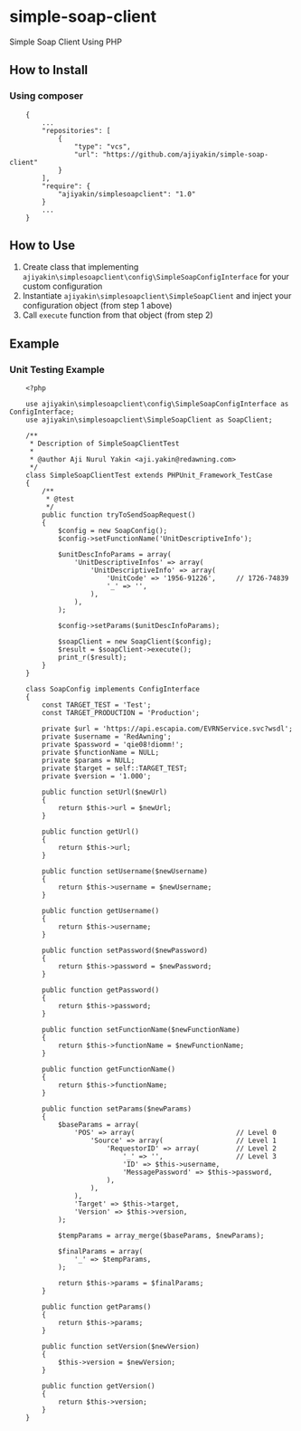 # simple-soap-client
Simple Soap Client Using PHP

## How to Install

### Using composer

        {
            ...
            "repositories": [
                {
                    "type": "vcs",
                    "url": "https://github.com/ajiyakin/simple-soap-client"
                }
            ],
            "require": {
                "ajiyakin/simplesoapclient": "1.0"
            }
            ...
        }

## How to Use

1. Create class that implementing `ajiyakin\simplesoapclient\config\SimpleSoapConfigInterface` for your custom configuration
2. Instantiate `ajiyakin\simplesoapclient\SimpleSoapClient` and inject your configuration object (from step 1 above)
3. Call `execute` function from that object (from step 2)


## Example

### Unit Testing Example

        <?php

        use ajiyakin\simplesoapclient\config\SimpleSoapConfigInterface as ConfigInterface;
        use ajiyakin\simplesoapclient\SimpleSoapClient as SoapClient;

        /**
         * Description of SimpleSoapClientTest
         *
         * @author Aji Nurul Yakin <aji.yakin@redawning.com>
         */
        class SimpleSoapClientTest extends PHPUnit_Framework_TestCase
        {
            /**
             * @test
             */
            public function tryToSendSoapRequest()
            {
                $config = new SoapConfig();
                $config->setFunctionName('UnitDescriptiveInfo');

                $unitDescInfoParams = array(
                    'UnitDescriptiveInfos' => array(
                        'UnitDescriptiveInfo' => array(
                            'UnitCode' => '1956-91226',     // 1726-74839
                            '_' => '',
                        ),
                    ),
                );

                $config->setParams($unitDescInfoParams);

                $soapClient = new SoapClient($config);
                $result = $soapClient->execute();
                print_r($result);
            }
        }

        class SoapConfig implements ConfigInterface
        {
            const TARGET_TEST = 'Test';
            const TARGET_PRODUCTION = 'Production';

            private $url = 'https://api.escapia.com/EVRNService.svc?wsdl';
            private $username = 'RedAwning';
            private $password = 'qie08!diomm!';
            private $functionName = NULL;
            private $params = NULL;
            private $target = self::TARGET_TEST;
            private $version = '1.000';

            public function setUrl($newUrl) 
            {
                return $this->url = $newUrl;
            }

            public function getUrl() 
            {
                return $this->url;
            }

            public function setUsername($newUsername) 
            {
                return $this->username = $newUsername;
            }

            public function getUsername() 
            {
                return $this->username;
            }

            public function setPassword($newPassword) 
            {
                return $this->password = $newPassword;
            }

            public function getPassword() 
            {
                return $this->password;
            }

            public function setFunctionName($newFunctionName) 
            {
                return $this->functionName = $newFunctionName;
            }

            public function getFunctionName() 
            {
                return $this->functionName;
            }

            public function setParams($newParams) 
            {
                $baseParams = array(
                    'POS' => array(                         // Level 0
                        'Source' => array(                  // Level 1
                            'RequestorID' => array(         // Level 2
                                '_' => '',                  // Level 3
                                'ID' => $this->username,
                                'MessagePassword' => $this->password,
                            ),
                        ),
                    ),
                    'Target' => $this->target,
                    'Version' => $this->version,
                );

                $tempParams = array_merge($baseParams, $newParams);

                $finalParams = array(
                    '_' => $tempParams,
                );

                return $this->params = $finalParams;
            }

            public function getParams() 
            {
                return $this->params;
            }

            public function setVersion($newVersion)
            {
                $this->version = $newVersion;
            }

            public function getVersion()
            {
                return $this->version;
            }
        }
